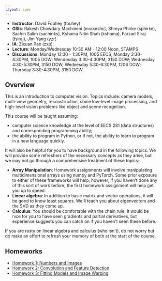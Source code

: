 ```yaml
---
layout: spec
---
```


- **Instructor**: David Fouhey (fouhey)
- **GSIs**: Rakesh Chowdary Machineni (mrakeshc), Shreya Phirke (sphirke), Sachin Salim (sachinks), Kshama Nitin Shah (kshama), Farzad Siraj (fsiraj), Jim Yang (yzr)
- **IA**: Zixuan Pan (zxp)
- **Lecture**: Monday/Wednesday 10:30 AM - 12:00 Noon, STAMPS
- **Discussions**: Monday 12:30 - 1:30PM, 1005 EECS; Monday 3:30-4:30PM, 1005 DOW; Wendesday 3:30-4:30PM, 3150 DOW; Wednesday 4:30-5:30PM, 3150 DOW; Wednesday 5:30-6:30PM, 1206 DOW; Thursday 3:30-4:30PM, 3150 DOW.

## Overview

This is an introduction to computer vision. Topics include: camera models, multi-view geometry, reconstruction, some low-level image processing, and high-level vision problems like object and scene recognition.

This course will be taught assuming:
- computer science knowledge at the level of EECS 281 (data structures) and corresponding programming ability;
- the ability to program in Python, or if not, the ability to learn to program in a new language quickly.

It will also be helpful for you to have background in the following topics. We will provide some refreshers of the necessary concepts as they arise, but we may not go through a comprehensive treatment of these topics:

- **Array Manipulation**: Homework assignments will involve manipulating multidimensional arrays using numpy and PyTorch. Some prior exposure to either of these frameworks will help; however, if you haven't done any of this sort of work before, the first homework assignment will help get you up to speed.
- **Linear algebra**: In addition to basic matrix and vector operations, it will be good to know least squares. We'll teach you about eigenvectors and the SVD as they come up.
- **Calculus**: You should be comfortable with the chain rule. It would be nice for you to have seen gradients and partial derivatives, but experience suggests you can catch on if you haven't seen these before.

If you are rusty on linear algebra and calculus (who isn't), do not worry but do make an effort to refresh your memory of both at the start of the course.

## Homeworks
- [Homework 1: Numbers and Images]({{site.url}}/hw1)
- [Homework 2: Convolution and Feature Detection]({{site.url}}/hw2)
- [Homework 3: Fitting Models and Image Warping]({{site.url}}/hw3)

